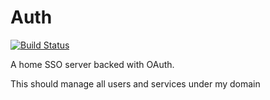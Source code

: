 # Auth

[![Build Status](https://drone.munhunger.com/api/badges/munHunger/auth/status.svg)](https://drone.munhunger.com/munHunger/auth)

A home SSO server backed with OAuth.

This should manage all users and services under my domain
